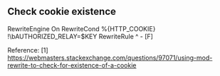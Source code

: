 ## Check cookie existence

RewriteEngine On
RewriteCond %{HTTP_COOKIE} !\bAUTHORIZED_RELAY=$KEY
RewriteRule ^ - [F]

Reference:
[1] https://webmasters.stackexchange.com/questions/97071/using-mod-rewrite-to-check-for-existence-of-a-cookie
